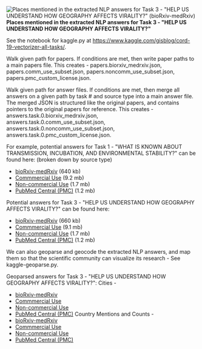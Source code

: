![Places mentioned in the extracted NLP answers for Task 3 - "HELP US UNDERSTAND HOW GEOGRAPHY AFFECTS VIRALITY?" (bioRxiv-medRxiv)](https://github.com/gisblog/nih-covid19/raw/master/covid19/kaggle/working/answers.task.3.biorxiv_medrxiv.json.jpg)
**Places mentioned in the extracted NLP answers for Task 3 - "HELP US UNDERSTAND HOW GEOGRAPHY AFFECTS VIRALITY?"**

See the notebook for kaggle.py at https://www.kaggle.com/gisblog/cord-19-vectorizer-all-tasks/.

Walk given path for papers. If conditions are met, then write paper paths to a main papers file.
This creates - papers.biorxiv_medrxiv.json, papers.comm_use_subset.json, papers.noncomm_use_subset.json, papers.pmc_custom_license.json.

Walk given path for answer files. If conditions are met, then merge all answers on a given path by task # and source type into a main answer file. The merged JSON is structured like the original papers, and contains pointers to the original papers for reference.
This creates - answers.task.0.biorxiv_medrxiv.json, answers.task.0.comm_use_subset.json, answers.task.0.noncomm_use_subset.json, answers.task.0.pmc_custom_license.json.

For example, potential answers for Task 1 - "WHAT IS KNOWN ABOUT TRANSMISSION, INCUBATION, AND ENVIRONMENTAL STABILITY?" can be found here: (broken down by source type)
* <a href="//raw.githubusercontent.com/gisblog/nih-covid19/master/covid19/kaggle/working/answers.task.0.biorxiv_medrxiv.json">bioRxiv-medRxiv</a> (640 kb)
* <a href="//raw.githubusercontent.com/gisblog/nih-covid19/master/covid19/kaggle/working/answers.task.0.comm_use_subset.json">Commmercial Use</a> (9.2 mb)
* <a href="//raw.githubusercontent.com/gisblog/nih-covid19/master/covid19/kaggle/working/answers.task.0.noncomm_use_subset.json ">Non-commercial Use</a> (1.7 mb)
* <a href="//raw.githubusercontent.com/gisblog/nih-covid19/master/covid19/kaggle/working/answers.task.0.pmc_custom_license.json">PubMed Central (PMC)</a> (1.2 mb)

Potential answers for Task 3 - "HELP US UNDERSTAND HOW GEOGRAPHY AFFECTS VIRALITY?" can be found here:
* <a href="//raw.githubusercontent.com/gisblog/nih-covid19/master/covid19/kaggle/working/answers.task.3.biorxiv_medrxiv.json">bioRxiv-medRxiv</a> (660 kb)
* <a href="//raw.githubusercontent.com/gisblog/nih-covid19/master/covid19/kaggle/working/answers.task.3.comm_use_subset.json">Commmercial Use</a> (9.1 mb)
* <a href="//raw.githubusercontent.com/gisblog/nih-covid19/master/covid19/kaggle/working/answers.task.3.noncomm_use_subset.json ">Non-commercial Use</a> (1.7 mb)
* <a href="//raw.githubusercontent.com/gisblog/nih-covid19/master/covid19/kaggle/working/answers.task.3.pmc_custom_license.json">PubMed Central (PMC)</a> (1.2 mb)

We can also geoparse and geocode the extracted NLP answers, and map them so that the scientific community can visualize its research - See kaggle-geoparse.py.

Geoparsed answers for Task 3 - "HELP US UNDERSTAND HOW GEOGRAPHY AFFECTS VIRALITY?":
Cities -
* <a href="//raw.githubusercontent.com/gisblog/nih-covid19/master/covid19/kaggle/working/cities.answers.task.3.biorxiv_medrxiv.json">bioRxiv-medRxiv</a>
* <a href="//raw.githubusercontent.com/gisblog/nih-covid19/master/covid19/kaggle/working/cities.answers.task.3.comm_use_subset.json">Commmercial Use</a>
* <a href="//raw.githubusercontent.com/gisblog/nih-covid19/master/covid19/kaggle/working/cities.answers.task.3.noncomm_use_subset.json ">Non-commercial Use</a>
* <a href="//raw.githubusercontent.com/gisblog/nih-covid19/master/covid19/kaggle/working/cities.answers.task.3.pmc_custom_license.json">PubMed Central (PMC)</a>
Country Mentions and Counts -
* <a href="//raw.githubusercontent.com/gisblog/nih-covid19/master/covid19/kaggle/working/country_mentions.answers.task.3.biorxiv_medrxiv.json">bioRxiv-medRxiv</a>
* <a href="//raw.githubusercontent.com/gisblog/nih-covid19/master/covid19/kaggle/working/country_mentions.answers.task.3.comm_use_subset.json">Commmercial Use</a>
* <a href="//raw.githubusercontent.com/gisblog/nih-covid19/master/covid19/kaggle/working/country_mentions.answers.task.3.noncomm_use_subset.json ">Non-commercial Use</a>
* <a href="//raw.githubusercontent.com/gisblog/nih-covid19/master/covid19/kaggle/country_mentions.working/answers.task.3.pmc_custom_license.json">PubMed Central (PMC)</a>
